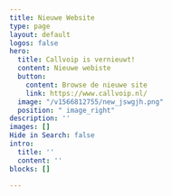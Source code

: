 ```yaml
---
title: Nieuwe Website
type: page
layout: default
logos: false
hero:
  title: Callvoip is vernieuwt!
  content: Nieuwe webiste
  button:
    content: Browse de nieuwe site
    link: https://www.callvoip.nl/
  image: "/v1566812755/new_jswgjh.png"
  position: " image_right"
description: ''
images: []
Hide in Search: false
intro:
  title: ''
  content: ''
blocks: []

---
```

